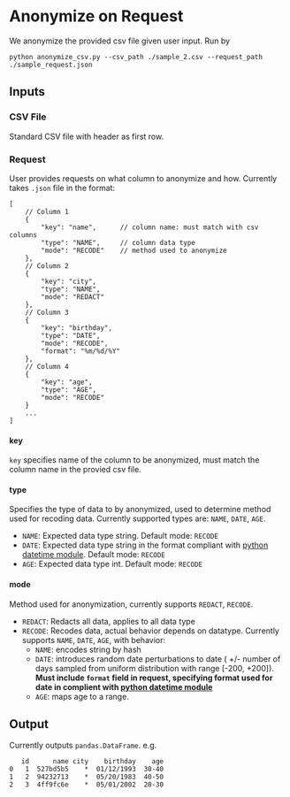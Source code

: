 # Anonymize on Request

We anonymize the provided csv file given user input. Run by
```
python anonymize_csv.py --csv_path ./sample_2.csv --request_path ./sample_request.json
```

## Inputs

### CSV File

Standard CSV file with header as first row.

### Request

User provides requests on what column to anonymize and how. Currently takes `.json` file in the format:

```
[
    // Column 1
    {
        "key": "name",      // column name: must match with csv columns
        "type": "NAME",     // column data type
        "mode": "RECODE"    // method used to anonymize
    },
    // Column 2
    {
        "key": "city",
        "type": "NAME",
        "mode": "REDACT"
    },  
    // Column 3
    {
        "key": "birthday",
        "type": "DATE",
        "mode": "RECODE",
        "format": "%m/%d/%Y"
    }, 
    // Column 4
    {
        "key": "age",
        "type": "AGE",
        "mode": "RECODE"
    }
    ...
]
```

#### key 

`key` specifies name of the column to be anonymized, must match the column name in the provied csv file.


#### type

Specifies the type of data to by anonymized, used to determine method used for recoding data. Currently supported types are: 
`NAME`, `DATE`, `AGE`.

- `NAME`: Expected data type string. Default mode: `RECODE`
- `DATE`: Expected data type string in the format compliant with [python datetime module](https://docs.python.org/3/library/datetime.html#strftime-strptime-behavior). Default mode: `RECODE`
- `AGE`: Expected data type int. Default mode: `RECODE`

#### mode

Method used for anonymization, currently supports `REDACT`, `RECODE`.

- `REDACT`: Redacts all data, applies to all data type
- `RECODE`: Recodes data, actual behavior depends on datatype. Currently supports `NAME`, `DATE`, `AGE`, with behavior:
    - `NAME`: encodes string by hash
    - `DATE`: introduces random date perturbations to date ( +/- number of days sampled from uniform distribution with range [-200, +200]).  **Must include `format` field in request, specifying format used for date in complient with [python datetime module](https://docs.python.org/3/library/datetime.html#strftime-strptime-behavior)**
    - `AGE`: maps age to a range.

## Output

Currently outputs `pandas.DataFrame`. e.g.

```
   id      name city    birthday    age
0   1  527bd5b5    *  01/12/1993  30-40
1   2  94232713    *  05/20/1983  40-50
2   3  4ff9fc6e    *  05/01/2002  20-30

```